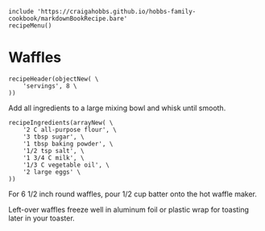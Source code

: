 ~~~ markdown-script
include 'https://craigahobbs.github.io/hobbs-family-cookbook/markdownBookRecipe.bare'
recipeMenu()
~~~

# Waffles

~~~ markdown-script
recipeHeader(objectNew( \
    'servings', 8 \
))
~~~

Add all ingredients to a large mixing bowl and whisk until smooth.

~~~ markdown-script
recipeIngredients(arrayNew( \
    '2 C all-purpose flour', \
    '3 tbsp sugar', \
    '1 tbsp baking powder', \
    '1/2 tsp salt', \
    '1 3/4 C milk', \
    '1/3 C vegetable oil', \
    '2 large eggs' \
))
~~~

For 6 1/2 inch round waffles, pour 1/2 cup batter onto the hot waffle maker.

Left-over waffles freeze well in aluminum foil or plastic wrap for toasting later in your toaster.
